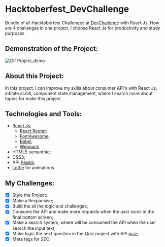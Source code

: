 # Hacktoberfest_DevChallenge
Bundle of all Hacktoberfest Challenges at [DevChallenge](https://devchallenge.com.br/) with React Js.
How are 4 challenges in one project, I choose React Js for productivity and study purposes.

 
## Demonstration of the Project:
![Gif Project_demo](https://github.com/GabrielWolf-Dev/Hacktoberfest_DevChallenge/blob/main/project_challenge/assets/gif_project.gif)

## About this Project:
In this project, I can improve my skills about consumer API's with React Js, infinite scroll, component state management, where I search more about topics for make this project.

## Technologies and Tools:
* [React Js](https://reactjs.org/);
  * [React Router](https://reactrouter.com/);
  * [FontAwesome](https://fontawesome.com/how-to-use/on-the-web/using-with/react);
  * [Babel](https://babeljs.io/);
  * [Webpack](https://webpack.js.org/).
* HTML5 semanthic;
* CSS3;
* API [Pexels](https://www.pexels.com/pt-br/api/);
* [Lottie](https://lottiefiles.com/) for animations.

## My Challenges:
- [x] Style the Project;
- [x] Make a Responsive;
- [x] Build the all the logic and challenges;
- [x] Consume the API and make more requests when the user scroll in the final bottom screen;
- [x] Make a search system, where will be consumed the API when the user search the input text;
- [x] Make logic the next question in the Quiz project with API [quiz](https://raw.githubusercontent.com/GabrielWolf-Dev/Hacktoberfest_DevChallenge/main/project_challenge/api/quiz.json);
- [x] Meta tags for SEO;
